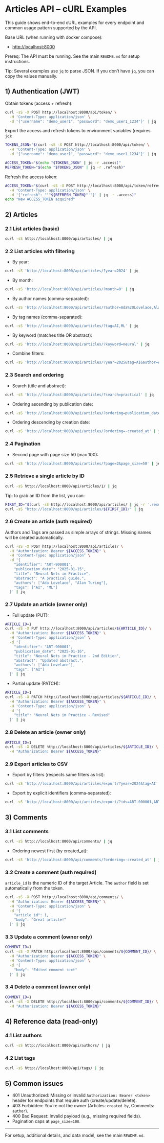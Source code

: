 # Articles API – cURL Examples

This guide shows end-to-end cURL examples for every endpoint and common usage pattern supported by the API.

Base URL (when running with docker compose):

- <http://localhost:8000>

Prereq: The API must be running. See the main `README.md` for setup instructions.

Tip: Several examples use `jq` to parse JSON. If you don’t have `jq`, you can copy the values manually.

## 1) Authentication (JWT)

Obtain tokens (access + refresh):

```sh
curl -sS -X POST http://localhost:8000/api/token/ \
  -H 'Content-Type: application/json' \
  -d '{"username": "demo_user1", "password": "demo_user1_1234"}' | jq
```

Export the access and refresh tokens to environment variables (requires `jq`):

```sh
TOKENS_JSON="$(curl -sS -X POST http://localhost:8000/api/token/ \
  -H 'Content-Type: application/json' \
  -d '{"username": "demo_user1", "password": "demo_user1_1234"}' | jq .)"

ACCESS_TOKEN="$(echo "$TOKENS_JSON" | jq -r .access)"
REFRESH_TOKEN="$(echo "$TOKENS_JSON" | jq -r .refresh)"
```

Refresh the access token:

```sh
ACCESS_TOKEN="$(curl -sS -X POST http://localhost:8000/api/token/refresh/ \
  -H 'Content-Type: application/json' \
  -d '{"refresh": "'"${REFRESH_TOKEN}"'"}' | jq -r .access)"
echo "New ACCESS_TOKEN acquired"
```

## 2) Articles

### 2.1 List articles (basic)

```sh
curl -sS http://localhost:8000/api/articles/ | jq
```

### 2.2 List articles with filtering

- By year:

```sh
curl -sS 'http://localhost:8000/api/articles/?year=2024' | jq
```

- By month:

```sh
curl -sS 'http://localhost:8000/api/articles/?month=9' | jq
```

- By author names (comma-separated):

```sh
curl -sS 'http://localhost:8000/api/articles/?author=Ada%20Lovelace,Alan%20Turing' | jq
```

- By tag names (comma-separated):

```sh
curl -sS 'http://localhost:8000/api/articles/?tag=AI,ML' | jq
```

- By keyword (matches title OR abstract):

```sh
curl -sS 'http://localhost:8000/api/articles/?keyword=neural' | jq
```

- Combine filters:

```sh
curl -sS 'http://localhost:8000/api/articles/?year=2025&tag=AI&author=Ada%20Lovelace' | jq
```

### 2.3 Search and ordering

- Search (title and abstract):

```sh
curl -sS 'http://localhost:8000/api/articles/?search=practical' | jq
```

- Ordering ascending by publication date:

```sh
curl -sS 'http://localhost:8000/api/articles/?ordering=publication_date' | jq
```

- Ordering descending by creation date:

```sh
curl -sS 'http://localhost:8000/api/articles/?ordering=-created_at' | jq
```

### 2.4 Pagination

- Second page with page size 50 (max 100):

```sh
curl -sS 'http://localhost:8000/api/articles/?page=2&page_size=50' | jq
```

### 2.5 Retrieve a single article by ID

```sh
curl -sS http://localhost:8000/api/articles/1/ | jq
```

Tip: to grab an ID from the list, you can:

```sh
FIRST_ID="$(curl -sS http://localhost:8000/api/articles/ | jq -r '.results[0].id')"
curl -sS "http://localhost:8000/api/articles/${FIRST_ID}/" | jq
```

### 2.6 Create an article (auth required)

Authors and Tags are passed as simple arrays of strings. Missing names will be created automatically.

```sh
curl -sS -X POST http://localhost:8000/api/articles/ \
  -H "Authorization: Bearer ${ACCESS_TOKEN}" \
  -H 'Content-Type: application/json' \
  -d '{
    "identifier": "ART-900001",
    "publication_date": "2025-01-15",
    "title": "Neural Nets in Practice",
    "abstract": "A practical guide.",
    "authors": ["Ada Lovelace", "Alan Turing"],
    "tags": ["AI", "ML"]
  }' | jq
```

### 2.7 Update an article (owner only)

- Full update (PUT):

```sh
ARTICLE_ID=1
curl -sS -X PUT http://localhost:8000/api/articles/${ARTICLE_ID}/ \
  -H "Authorization: Bearer ${ACCESS_TOKEN}" \
  -H 'Content-Type: application/json' \
  -d '{
    "identifier": "ART-900001",
    "publication_date": "2025-01-16",
    "title": "Neural Nets in Practice - 2nd Edition",
    "abstract": "Updated abstract.",
    "authors": ["Ada Lovelace"],
    "tags": ["AI"]
  }' | jq
```

- Partial update (PATCH):

```sh
ARTICLE_ID=1
curl -sS -X PATCH http://localhost:8000/api/articles/${ARTICLE_ID}/ \
  -H "Authorization: Bearer ${ACCESS_TOKEN}" \
  -H 'Content-Type: application/json' \
  -d '{
    "title": "Neural Nets in Practice - Revised"
  }' | jq
```

### 2.8 Delete an article (owner only)

```sh
ARTICLE_ID=1
curl -sS -X DELETE http://localhost:8000/api/articles/${ARTICLE_ID}/ \
  -H "Authorization: Bearer ${ACCESS_TOKEN}"
```

### 2.9 Export articles to CSV

- Export by filters (respects same filters as list):

```sh
curl -sS 'http://localhost:8000/api/articles/export/?year=2024&tag=AI' -o articles.csv
```

- Export by explicit identifiers (comma-separated):

```sh
curl -sS 'http://localhost:8000/api/articles/export/?ids=ART-000001,ART-000002' -o selected.csv
```

## 3) Comments

### 3.1 List comments

```sh
curl -sS http://localhost:8000/api/comments/ | jq
```

- Ordering newest first (by created_at):

```sh
curl -sS 'http://localhost:8000/api/comments/?ordering=-created_at' | jq
```

### 3.2 Create a comment (auth required)

`article_id` is the numeric ID of the target Article. The `author` field is set automatically from the token.

```sh
curl -sS -X POST http://localhost:8000/api/comments/ \
  -H "Authorization: Bearer ${ACCESS_TOKEN}" \
  -H 'Content-Type: application/json' \
  -d '{
    "article_id": 1,
    "body": "Great article!"
  }' | jq
```

### 3.3 Update a comment (owner only)

```sh
COMMENT_ID=1
curl -sS -X PATCH http://localhost:8000/api/comments/${COMMENT_ID}/ \
  -H "Authorization: Bearer ${ACCESS_TOKEN}" \
  -H 'Content-Type: application/json' \
  -d '{
    "body": "Edited comment text"
  }' | jq
```

### 3.4 Delete a comment (owner only)

```sh
COMMENT_ID=1
curl -sS -X DELETE http://localhost:8000/api/comments/${COMMENT_ID}/ \
  -H "Authorization: Bearer ${ACCESS_TOKEN}"
```

## 4) Reference data (read-only)

### 4.1 List authors

```sh
curl -sS http://localhost:8000/api/authors/ | jq
```

### 4.2 List tags

```sh
curl -sS http://localhost:8000/api/tags/ | jq
```

## 5) Common issues

- 401 Unauthorized: Missing or invalid `Authorization: Bearer <token>` header for endpoints that require auth (create/update/delete).
- 403 Forbidden: You’re not the owner (Articles: `created_by`, Comments: `author`).
- 400 Bad Request: Invalid payload (e.g., missing required fields).
- Pagination caps at `page_size=100`.

---

For setup, additional details, and data model, see the main `README.md`.

